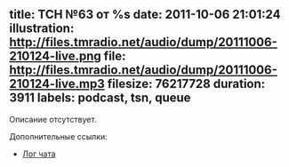 title: ТСН №63 от %s
date: 2011-10-06 21:01:24
illustration: http://files.tmradio.net/audio/dump/20111006-210124-live.png
file: http://files.tmradio.net/audio/dump/20111006-210124-live.mp3
filesize: 76217728
duration: 3911
labels: podcast, tsn, queue
---
Описание отсутствует.

Дополнительные ссылки:

- [Лог чата](http://files.tmradio.net/audio/dump/20111006-210124-live.log)
